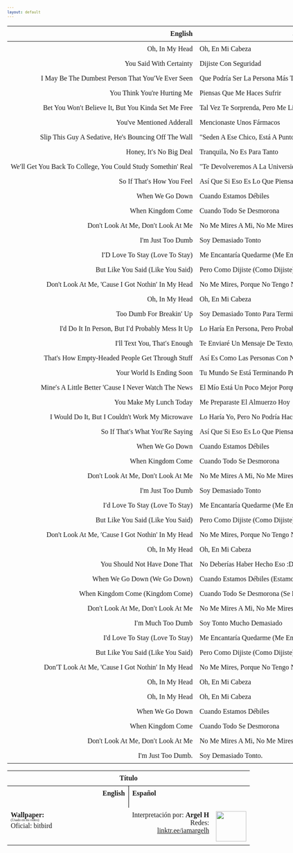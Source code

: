 ```yaml
---
layout: default
---
```

| **English** 	| **Spanish** 	|
|---:	|---	|
| Oh, In My Head 	| Oh, En Mi Cabeza 	|
| You Said With Certainty 	| Dijiste Con Seguridad 	|
| I May Be The Dumbest Person That You′Ve Ever Seen 	| Que Podría Ser La Persona Más Tonta Que Hayas Visto 	|
| You Think You're Hurting Me 	| Piensas Que Me Haces Sufrir 	|
| Bet You Won′t Believe It, But You Kinda Set Me Free 	| Tal Vez Te Sorprenda, Pero Me Liberaste Un Poco 	|
| You've Mentioned Adderall 	| Mencionaste Unos Fármacos 	|
| Slip This Guy A Sedative, He's Bouncing Off The Wall 	| "Seden A Ese Chico, Está A Punto De Explotar De Tanta Energía" 	|
| Honey, It′s No Big Deal 	| Tranquila, No Es Para Tanto 	|
| We′ll Get You Back To College, You Could Study Somethin' Real 	| "Te Devolveremos A La Universidad, Así Podrás Estudiar Algo De Verdad" 	|
| So If That′s How You Feel 	| Así Que Si Eso Es Lo Que Piensas 	|
| When We Go Down 	| Cuando Estamos Débiles 	|
| When Kingdom Come 	| Cuando Todo Se Desmorona 	|
| Don't Look At Me, Don′t Look At Me 	| No Me Mires A Mi, No Me Mires A Mi 	|
| I'm Just Too Dumb 	| Soy Demasiado Tonto 	|
| I′D Love To Stay (Love To Stay) 	| Me Encantaría Quedarme (Me Encantaría Quedarme) 	|
| But Like You Said (Like You Said) 	| Pero Como Dijiste (Como Dijiste) 	|
| Don't Look At Me, 'Cause I Got Nothin′ In My Head 	| No Me Mires, Porque No Tengo Nada En Mi Cabeza 	|
| Oh, In My Head 	| Oh, En Mi Cabeza 	|
| Too Dumb For Breakin′ Up 	| Soy Demasiado Tonto Para Terminarte 	|
| I'd Do It In Person, But I′d Probably Mess It Up 	| Lo Haría En Persona, Pero Probablemente Lo Arruinaría 	|
| I'll Text You, That′s Enough 	| Te Enviaré Un Mensaje De Texto, Eso Es Suficiente 	|
| That's How Empty-Headed People Get Through Stuff 	| Así Es Como Las Personas Con Nada En La Cabeza Se Las Arreglan 	|
| Your World Is Ending Soon 	| Tu Mundo Se Está Terminando Pronto 	|
| Mine′s A Little Better 'Cause I Never Watch The News 	| El Mío Está Un Poco Mejor Porque Nunca Veo Las Noticias 	|
| You Make My Lunch Today 	| Me Preparaste El Almuerzo Hoy 	|
| I Would Do It, But I Couldn't Work My Microwave 	| Lo Haría Yo, Pero No Podría Hacer Funcionar Mi Microondas :D 	|
| So If That′s What You′Re Saying 	| Así Que Si Eso Es Lo Que Piensas 	|
| When We Go Down 	| Cuando Estamos Débiles 	|
| When Kingdom Come 	| Cuando Todo Se Desmorona 	|
| Don't Look At Me, Don′t Look At Me 	| No Me Mires A Mi, No Me Mires A Mi 	|
| I'm Just Too Dumb 	| Soy Demasiado Tonto 	|
| I′d Love To Stay (Love To Stay) 	| Me Encantaría Quedarme (Me Encantaría Quedarme) 	|
| But Like You Said (Like You Said) 	| Pero Como Dijiste (Como Dijiste) 	|
| Don't Look At Me, ′Cause I Got Nothin' In My Head 	| No Me Mires, Porque No Tengo Nada En Mi Cabeza 	|
| Oh, In My Head 	| Oh, En Mi Cabeza 	|
| You Should Not Have Done That 	| No Deberías Haber Hecho Eso :D 	|
| When We Go Down (We Go Down) 	| Cuando Estamos Débiles (Estamos Débiles) 	|
| When Kingdom Come (Kingdom Come) 	| Cuando Todo Se Desmorona (Se Desmorona) 	|
| Don't Look At Me, Don′t Look At Me 	| No Me Mires A Mi, No Me Mires A Mi 	|
| I′m Much Too Dumb 	| Soy Tonto Mucho Demasiado 	|
| I'd Love To Stay (Love To Stay) 	| Me Encantaría Quedarme (Me Encantaría Quedarme) 	|
| But Like You Said (Like You Said) 	| Pero Como Dijiste (Como Dijiste) 	|
| Don′T Look At Me, 'Cause I Got Nothin′ In My Head 	| No Me Mires, Porque No Tengo Nada En Mi Cabeza 	|
| Oh, In My Head 	| Oh, En Mi Cabeza 	|
| Oh, In My Head 	| Oh, En Mi Cabeza 	|
| When We Go Down 	| Cuando Estamos Débiles 	|
| When Kingdom Come 	| Cuando Todo Se Desmorona 	|
| Don't Look At Me, Don′t Look At Me 	| No Me Mires A Mi, No Me Mires A Mi 	|
| I'm Just Too Dumb. 	| Soy Demasiado Tonto. 	|
<html>
   <!-- VARIABLES -->
   <script>
      //
      //CANCION
      var cancion = "AJR - The Dumb Song";
      //
      //WALLPAPER
      var titulo = "Artstation";
      var texto = "Yun Yin";
      var wfuente = "";
      //
      //PISTAS
      var vocals = "";
      var instrumental = "";
      //
      //ARTISTA 1
      var artist = "AJR";
      var tidal = "a";
      var spotify = "";
      var instagram = "";
      var twitter = "";
      var soundcloud = "";
      var website = "";
      var facebook = "";
      var youtube = "";
      var discord = "";
      //
      //ARTISTA 2
      var artist2 = "";
      var tidal2 = "";
      var spotify2 = "";
      var instagram2 = "";
      var twitter2 = "";
      var soundcloud2 = "";
      var website2 = "";
      var facebook2 = "";
      var youtube2 = "";
      var discord2 = "";
      //
      //ARTISTA 3
      var artist3 = "";
      var tidal3 = "";
      var spotify3 = "";
      var instagram3 = "";
      var twitter3 = "";
      var soundcloud3 = "";
      var website3 = "";
      var facebook3 = "";
      var youtube3 = "";
      var discord3 = "";
      //
      //LYRICS
      var eng = "Oh, In My Head<br><br>You Said With Certainty<br>I May Be The Dumbest Person That You′Ve Ever Seen<br>You Think You're Hurting Me<br>Bet You Won′t Believe It, But You Kinda Set Me Free<br><br>You've Mentioned Adderall<br>Slip This Guy A Sedative, He's Bouncing Off The Wall<br>Honey, It′s No Big Deal<br>ㅤㅤㅤㅤWe′ll Get You Back To College, You Could Study Somethin' Real<br><br>So If That′s How You Feel<br>When We Go Down<br>When Kingdom Come<br><br>Don't Look At Me, Don′t Look At Me<br>I'm Just Too Dumb<br>I′D Love To Stay (Love To Stay)<br>But Like You Said (Like You Said)<br>Don't Look At Me, 'Cause I Got Nothin′ In My Head<br>Oh, In My Head<br><br>Too Dumb For Breakin′ Up<br>I'd Do It In Person, But I′d Probably Mess It Up<br>I'll Text You, That′s Enough<br>ㅤㅤㅤㅤㅤThat's How Empty-Headed People Get Through Stuff<br><br>Your World Is Ending Soon<br>Mine′s A Little Better 'Cause I Never Watch The News<br>You Make My Lunch Today<br>I Would Do It, But I Couldn't Work My Microwave<br>So If That′s What You′Re Saying<br><br>When We Go Down<br>When Kingdom Come<br><br>Don't Look At Me, Don′t Look At Me<br>I'm Just Too Dumb<br>I′d Love To Stay (Love To Stay)<br>But Like You Said (Like You Said)<br>Don't Look At Me, ′Cause I Got Nothin' In My Head<br>Oh, In My Head<br><br>You Should Not Have Done That<br><br>When We Go Down (We Go Down)<br>When Kingdom Come (Kingdom Come)<br><br>Don't Look At Me, Don′t Look At Me<br>I′m Much Too Dumb<br>I'd Love To Stay (Love To Stay)<br>But Like You Said (Like You Said)<br>Don′T Look At Me, 'Cause I Got Nothin′ In My Head<br>Oh, In My Head<br>Oh, In My Head<br><br>When We Go Down<br>When Kingdom Come<br>Don't Look At Me, Don′t Look At Me<br>I'm Just Too Dumb.";
      //
      var esp = "Oh, En Mi Cabeza<br><br>Dijiste Con Seguridad<br>Que Podría Ser La Persona Más Tonta Que Hayas Visto<br>Piensas Que Me Haces Sufrir<br>Tal Vez Te Sorprenda, Pero Me Liberaste Un Poco<br><br>Mencionaste Unos Fármacos<br>\"Seden A Ese Chico, Está A Punto De Explotar De Tanta Energía\"<br>Tranquila, No Es Para Tanto<br>\"Te Devolveremos A La Universidad, Así Podrás Estudiar Algo De Verdad\"<br><br>Así Que Si Eso Es Lo Que Piensas<br>Cuando Estamos Débiles<br>Cuando Todo Se Desmorona<br><br>No Me Mires A Mi, No Me Mires A Mi<br>Soy Demasiado Tonto<br>Me Encantaría Quedarme (Me Encantaría Quedarme)<br>Pero Como Dijiste (Como Dijiste)<br>No Me Mires, Porque No Tengo Nada En Mi Cabeza<br>Oh, En Mi Cabeza<br><br>Soy Demasiado Tonto Para Terminarte<br>Lo Haría En Persona, Pero Probablemente Lo Arruinaría<br>Te Enviaré Un Mensaje De Texto, Eso Es Suficiente<br>Así Es Como Las Personas Con Nada En La Cabeza Se Las Arreglan<br><br>Tu Mundo Se Está Terminando Pronto<br>El Mío Está Un Poco Mejor Porque Nunca Veo Las Noticias<br>Me Preparaste El Almuerzo Hoy<br>Lo Haría Yo, Pero No Podría Hacer Funcionar Mi Microondas :D<br><br>Así Que Si Eso Es Lo Que Piensas<br>Cuando Estamos Débiles<br>Cuando Todo Se Desmorona<br><br>No Me Mires A Mi, No Me Mires A Mi<br>Soy Demasiado Tonto<br>Me Encantaría Quedarme (Me Encantaría Quedarme)<br>Pero Como Dijiste (Como Dijiste)<br>No Me Mires, Porque No Tengo Nada En Mi Cabeza<br>Oh, En Mi Cabeza<br><br>No Deberías Haber Hecho Eso :D<br><br>Cuando Estamos Débiles (Estamos Débiles)<br>Cuando Todo Se Desmorona (Se Desmorona)<br><br>No Me Mires A Mi, No Me Mires A Mi<br>Soy Tonto Mucho Demasiado<br>Me Encantaría Quedarme (Me Encantaría Quedarme)<br>Pero Como Dijiste (Como Dijiste)<br>No Me Mires, Porque No Tengo Nada En Mi Cabeza<br>Oh, En Mi Cabeza<br>Oh, En Mi Cabeza<br><br>Cuando Estamos Débiles<br>Cuando Todo Se Desmorona<br>No Me Mires A Mi, No Me Mires A Mi<br>Soy Demasiado Tonto.";
   </script>
   <!-- ESTILOS -->
   <head>
      <style>
         body {
            font-family: "Times New Roman", Times, serif;
            font-size: 62.5%;
            width: 100%;
        }
        table {
            border-collapse: collapse;
            font-size: 1rem;
            width: 120ch;
        }
         th,
         td {
         padding: 8px;
         }
         .titulo {
         text-align: center;
         }
         .ingles {
         text-align: right;
         width: 50%;
         }
         .espanol {
         text-align: left;
         width: 50%;
         }
         .borde-derecho {
         border-right: 1px solid black;
         }
         .mitad-tamano {
         font-size: 50%;
         display: block;
         margin-top: -2px;
         margin-bottom: 0px;
         }
         .top-align {
         vertical-align: top;
         }
         .mid-align {
         vertical-align: middle;
         }
         .tab { 
            display:inline-block; 
            margin-left: 1.5rem; 
        }
      </style>
   </head>
   <!-- CUERPO CON LA TABLA -->
   <body>
      <table>
         <tr>
            <th colspan="4" class="titulo">Título</th>
         </tr>
         <tr>
            <th colspan="2" class="ingles borde-derecho">English</th>
            <th colspan="2" class="espanol">Español</th>
         </tr>
         <tr>
            <td colspan="2" class="ingles borde-derecho top-align"><a id="LyricEng"></a></td>
            <td colspan="2" class="espanol top-align"><a id="LyricEsp"></a></td>
         </tr>
         <tr>
            <td class="top-align"><span id="spanWallpaper"><b>Wallpaper:</b><span class="mitad-tamano">(Usado en mi
               video)</span><span id="FuenteW1">Oficial: bitbird</span></span>
            </td>
            <td class="top-align"><span id="UrlsArtista1"></span></td>
            <td class="top-align" style="text-align: right;">Interpretación por: <b>Argel H</b><br>Redes:<br><a
               href="https://linktr.ee/iamargelh">linktr.ee/iamargelh</a></td>
            <td class="mid-align"><img src="/resources/g6qk73.gif" width="70ch"></td>
         </tr>
      </table>
      <!-- INFIERNO DE LOS SCIRPT -->
      <script>
         var celdaLyricEsp = document.getElementById("LyricEsp");
         var artistName = document.createElement("strong");
         artistName.textContent = artist + ":";
         //
         var celdaLyricEsp = document.getElementById("LyricEsp");
         celdaLyricEsp.innerHTML = esp;
         var celdaLyricEng = document.getElementById("LyricEng");
         celdaLyricEng.innerHTML = eng;
         //
         var tituloc = document.querySelector(".titulo");
         tituloc.textContent = cancion;
         tituloc.style.textAlign = "center";
         var fuenteW1 = document.getElementById("FuenteW1");
         fuenteW1.innerHTML = titulo + ": ";
         var enlace = document.createElement("a");
         if (wfuente) {
             enlace.href = wfuente;
         }
         enlace.textContent = texto;
         enlace.style.fontStyle = "italic";
         fuenteW1.appendChild(enlace);
         if (vocals || instrumental) {
             var spanWallpaper = document.getElementById("spanWallpaper");
             spanWallpaper.appendChild(document.createElement("br"));
             var audiosSpan = document.createElement("span");
             audiosSpan.innerHTML = "<strong>Audios:</strong>";
             spanWallpaper.parentNode.insertBefore(audiosSpan, spanWallpaper.nextSibling);
             var extractedText = document.createElement("span");
             extractedText.textContent = "(Extraídos de la canción)";
             extractedText.style.fontSize = "50%";
             extractedText.style.display = "block";
             extractedText.style.marginTop = "-2px";
             extractedText.style.marginBottom = "0px";
             audiosSpan.appendChild(extractedText);
             if (vocals) {
                 var vocalsLink = document.createElement("a");
                 vocalsLink.href = vocals;
                 vocalsLink.textContent = "Acapella";
                 audiosSpan.appendChild(vocalsLink);
                 audiosSpan.appendChild(document.createElement("br"));
             }
             if (instrumental) {
                 var instrumentalLink = document.createElement("a");
                 instrumentalLink.href = instrumental;
                 instrumentalLink.textContent = "Instrumental";
                 audiosSpan.appendChild(instrumentalLink);
             }
         }
      </script>
      <script>
         var celdaUrlsArtista1 = document.getElementById("UrlsArtista1");
         var artistName = document.createElement("strong");
         artistName.textContent = artist + ":";
         celdaUrlsArtista1.appendChild(artistName);
         celdaUrlsArtista1.appendChild(document.createElement("br")); // AÑADE UN SALTO DE LINEA DESPUES DEL ARTISTA
         if (tidal) {
             var enlaceTidal = document.createElement("a");
             enlaceTidal.href = tidal;
             enlaceTidal.textContent = "Tidal";
             celdaUrlsArtista1.appendChild(enlaceTidal);
             celdaUrlsArtista1.appendChild(document.createElement("br"));
         }
         if (spotify) {
             var UrlsArtista1potify = document.createElement("a");
             UrlsArtista1potify.href = spotify;
             UrlsArtista1potify.textContent = "Spotify";
             celdaUrlsArtista1.appendChild(UrlsArtista1potify);
             celdaUrlsArtista1.appendChild(document.createElement("br"));
         }
         if (soundcloud) {
             var UrlsArtista1oundCloud = document.createElement("a");
             UrlsArtista1oundCloud.href = soundcloud;
             UrlsArtista1oundCloud.textContent = "SoundCloud";
             celdaUrlsArtista1.appendChild(UrlsArtista1oundCloud);
             celdaUrlsArtista1.appendChild(document.createElement("br"));
         }
         if (youtube) {
             var enlaceYouTube = document.createElement("a");
             enlaceYouTube.href = youtube;
             enlaceYouTube.textContent = "YouTube";
             celdaUrlsArtista1.appendChild(enlaceYouTube);
             celdaUrlsArtista1.appendChild(document.createElement("br"));
         }
         if (website) {
             var enlaceWebsite = document.createElement("a");
             enlaceWebsite.href = website;
             enlaceWebsite.textContent = "Website";
             celdaUrlsArtista1.appendChild(enlaceWebsite);
             celdaUrlsArtista1.appendChild(document.createElement("br"));
         }
         if (discord) {
             var enlacediscord = document.createElement("a");
             enlacediscord.href = discord;
             enlacediscord.textContent = "Discord";
             celdaUrlsArtista1.appendChild(enlacediscord);
             celdaUrlsArtista1.appendChild(document.createElement("br"));
         }
         if (instagram) {
             var enlaceInstagram = document.createElement("a");
             enlaceInstagram.href = instagram;
             enlaceInstagram.textContent = "Instagram";
             celdaUrlsArtista1.appendChild(enlaceInstagram);
             celdaUrlsArtista1.appendChild(document.createElement("br"));
         }
         if (facebook) {
             var enlaceFacebook = document.createElement("a");
             enlaceFacebook.href = facebook;
             enlaceFacebook.textContent = "Facebook";
             celdaUrlsArtista1.appendChild(enlaceFacebook);
             celdaUrlsArtista1.appendChild(document.createElement("br"));
         }
         if (twitter) {
             var enlacetwitter = document.createElement("a");
             enlacetwitter.href = twitter;
             enlacetwitter.textContent = "Twitter";
             celdaUrlsArtista1.appendChild(enlacetwitter);
         }
      </script>
      <script>
         if (artist2) {
             var celdaUrlsArtista1 = document.getElementById("UrlsArtista1");
             celdaUrlsArtista1.appendChild(document.createElement("br"));
             celdaUrlsArtista1.appendChild(document.createElement("br"));
             var celdaUrlsArtista2 = document.createElement("span");
             celdaUrlsArtista2.id = "UrlsArtista2";
             celdaUrlsArtista1.parentNode.insertBefore(celdaUrlsArtista2, celdaUrlsArtista1.nextSibling);
             var artistName2 = document.createElement("strong");
             artistName2.textContent = artist2 + ":";
             celdaUrlsArtista2.appendChild(artistName2);
             celdaUrlsArtista2.appendChild(document.createElement("br"));
             if (tidal2) {
                 var enlaceTidal = document.createElement("a");
                 enlaceTidal.href = tidal2;
                 enlaceTidal.textContent = "Tidal";
                 celdaUrlsArtista2.appendChild(enlaceTidal);
                 celdaUrlsArtista2.appendChild(document.createElement("br"));
             }
             if (spotify2) {
                 var UrlsArtista1potify = document.createElement("a");
                 UrlsArtista1potify.href = spotify2;
                 UrlsArtista1potify.textContent = "Spotify";
                 celdaUrlsArtista2.appendChild(UrlsArtista1potify);
                 celdaUrlsArtista2.appendChild(document.createElement("br"));
             }
             if (soundcloud2) {
                 var UrlsArtista1oundCloud = document.createElement("a");
                 UrlsArtista1oundCloud.href = soundcloud2;
                 UrlsArtista1oundCloud.textContent = "SoundCloud";
                 celdaUrlsArtista2.appendChild(UrlsArtista1oundCloud);
                 celdaUrlsArtista2.appendChild(document.createElement("br"));
             }
             if (youtube2) {
                 var enlaceYouTube = document.createElement("a");
                 enlaceYouTube.href = youtube2;
                 enlaceYouTube.textContent = "YouTube";
                 celdaUrlsArtista2.appendChild(enlaceYouTube);
                 celdaUrlsArtista2.appendChild(document.createElement("br"));
             }
             if (website2) {
                 var enlaceWebsite = document.createElement("a");
                 enlaceWebsite.href = website;
                 enlaceWebsite.textContent = "Website";
                 celdaUrlsArtista2.appendChild(enlaceWebsite);
                 celdaUrlsArtista2.appendChild(document.createElement("br"));
             }
             if (discord2) {
                 var enlacediscord = document.createElement("a");
                 enlacediscord.href = discord2;
                 enlacediscord.textContent = "Discord";
                 celdaUrlsArtista2.appendChild(enlacediscord);
                 celdaUrlsArtista2.appendChild(document.createElement("br"));
             }
             if (instagram) {
                 var enlaceInstagram = document.createElement("a");
                 enlaceInstagram.href = instagram;
                 enlaceInstagram.textContent = "Instagram";
                 celdaUrlsArtista2.appendChild(enlaceInstagram);
                 celdaUrlsArtista2.appendChild(document.createElement("br"));
             }
             if (facebook2) {
                 var enlaceFacebook = document.createElement("a");
                 enlaceFacebook.href = facebook2;
                 enlaceFacebook.textContent = "Facebook";
                 celdaUrlsArtista2.appendChild(enlaceFacebook);
                 celdaUrlsArtista2.appendChild(document.createElement("br"));
             }
             if (twitter2) {
                 var enlacetwitter = document.createElement("a");
                 enlacetwitter.href = twitter2;
                 enlacetwitter.textContent = "Twitter";
                 celdaUrlsArtista2.appendChild(enlacetwitter);
             }
         }
      </script>
      <script>
         if (artist3) {
             var celdaUrlsArtista2 = document.getElementById("UrlsArtista2");
             celdaUrlsArtista2.appendChild(document.createElement("br"));
             celdaUrlsArtista2.appendChild(document.createElement("br"));
             var celdaUrlsArtista3 = document.createElement("span");
             celdaUrlsArtista3.id = "UrlsArtista3";
             celdaUrlsArtista2.parentNode.insertBefore(celdaUrlsArtista3, celdaUrlsArtista2.nextSibling);
             var artistName3 = document.createElement("strong");
             artistName3.textContent = artist3 + ":";
             celdaUrlsArtista3.appendChild(artistName3);
             celdaUrlsArtista3.appendChild(document.createElement("br"));
             if (tidal3) {
                 var enlaceTidal = document.createElement("a");
                 enlaceTidal.href = tidal3;
                 enlaceTidal.textContent = "Tidal";
                 celdaUrlsArtista3.appendChild(enlaceTidal);
                 celdaUrlsArtista3.appendChild(document.createElement("br"));
             }
             if (spotify3) {
                 var UrlsArtista1potify = document.createElement("a");
                 UrlsArtista1potify.href = spotify3;
                 UrlsArtista1potify.textContent = "Spotify";
                 celdaUrlsArtista3.appendChild(UrlsArtista1potify);
                 celdaUrlsArtista3.appendChild(document.createElement("br"));
             }
             if (soundcloud3) {
                 var UrlsArtista1oundCloud = document.createElement("a");
                 UrlsArtista1oundCloud.href = soundcloud;
                 UrlsArtista1oundCloud.textContent = "SoundCloud";
                 celdaUrlsArtista3.appendChild(UrlsArtista1oundCloud);
                 celdaUrlsArtista3.appendChild(document.createElement("br"));
             }
             if (youtube) {
                 var enlaceYouTube = document.createElement("a");
                 enlaceYouTube.href = youtube;
                 enlaceYouTube.textContent = "YouTube";
                 celdaUrlsArtista3.appendChild(enlaceYouTube);
                 celdaUrlsArtista3.appendChild(document.createElement("br"));
             }
             if (website3) {
                 var enlaceWebsite = document.createElement("a");
                 enlaceWebsite.href = website3;
                 enlaceWebsite.textContent = "Website";
                 celdaUrlsArtista3.appendChild(enlaceWebsite);
                 celdaUrlsArtista3.appendChild(document.createElement("br"));
             }
             if (discord3) {
                 var enlacediscord = document.createElement("a");
                 enlacediscord.href = discord3;
                 enlacediscord.textContent = "Discord";
                 celdaUrlsArtista3.appendChild(enlacediscord);
                 celdaUrlsArtista3.appendChild(document.createElement("br"));
             }
             if (instagram3) {
                 var enlaceInstagram = document.createElement("a");
                 enlaceInstagram.href = instagram3;
                 enlaceInstagram.textContent = "Instagram";
                 celdaUrlsArtista3.appendChild(enlaceInstagram);
                 celdaUrlsArtista3.appendChild(document.createElement("br"));
             }
             if (facebook3) {
                 var enlaceFacebook = document.createElement("a");
                 enlaceFacebook.href = facebook3;
                 enlaceFacebook.textContent = "Facebook";
                 celdaUrlsArtista3.appendChild(enlaceFacebook);
                 celdaUrlsArtista3.appendChild(document.createElement("br"));
             }
             if (twitter3) {
                 var enlacetwitter = document.createElement("a");
                 enlacetwitter.href = twitter3;
                 enlacetwitter.textContent = "Twitter";
                 celdaUrlsArtista3.appendChild(enlacetwitter);
             }
         }
      </script>
   </body>
</html>